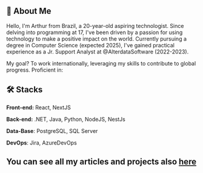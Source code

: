 
## 🚀 About Me

Hello, I'm Arthur from Brazil, a 20-year-old aspiring technologist. Since delving into programming at 17, I've been driven by a passion for using technology to make a positive impact on the world. Currently pursuing a degree in Computer Science (expected 2025), I've gained practical experience as a Jr. Support Analyst at @AlterdataSoftware (2022-2023).

My goal? To work internationally, leveraging my skills to contribute to global progress. Proficient in:

## 🛠 Stacks

**Front-end:** React, NextJS

**Back-end:** .NET, Java, Python, NodeJS, NestJs

**Data-Base**: PostgreSQL, SQL Server

**DevOps**: Jira, AzureDevOps

## You can see all my articles and projects also [here](https://arthdev.vercel.app)
